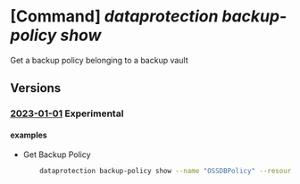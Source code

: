 # [Command] _dataprotection backup-policy show_

Get a backup policy belonging to a backup vault

## Versions

### [2023-01-01](/Resources/mgmt-plane/L3N1YnNjcmlwdGlvbnMve30vcmVzb3VyY2Vncm91cHMve30vcHJvdmlkZXJzL21pY3Jvc29mdC5kYXRhcHJvdGVjdGlvbi9iYWNrdXB2YXVsdHMve30vYmFja3VwcG9saWNpZXMve30=/2023-01-01.xml) **Experimental**

<!-- mgmt-plane /subscriptions/{}/resourcegroups/{}/providers/microsoft.dataprotection/backupvaults/{}/backuppolicies/{} 2023-01-01 -->

#### examples

- Get Backup Policy
    ```bash
        dataprotection backup-policy show --name "OSSDBPolicy" --resource-group "000pikumar" --vault-name "PrivatePreviewVault"
    ```
